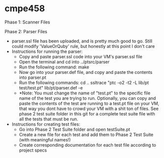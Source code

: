 # cmpe458

Phase 1: Scanner Files

Phase 2: Parser Files 
  - parser.ssl file has been uploaded, and is pretty much good to go. Still could modify 'ValueOrQuby' rule, but honestly at this point I don't care 
  - Instructions for running the parser:
    - Copy and paste parser.ssl code into your VM's parser.ssl file
    - Open the terminal and cd into ../ptsrc/parser
    - Run the following command:
          make
    - Now go into your parser.def file, and copy and paste the contents into parser.pt
    - Run the following commands:
          cd ..
          ssltrace "ptc -o2 -t2 -L lib/pt test/test.pt" lib/pt/parser.def -e
    - *Note: You must change the name of "test.pt" to the specific file name of the test you are trying to run. Optionally, you can copy and paste the contents of the test are running to a test.pt file on your VM, that way you dont have to crowd your VM with a shit ton of files. See phase 2 test suite folder in this git for a complete test suite file with all the tests that must be run. 
  - Instructions for creating test files:
      - Go into Phase 2 Test Suite folder and open testSuite.pt
      - Create a new file for each test and add them to Phase 2 Test Suite (with meaningful names!)
      - Create corresponding documentation for each test file according to project specs
    
